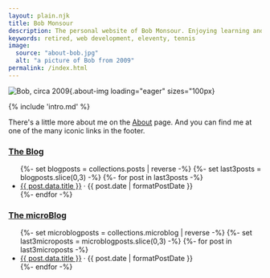 ```yaml
---
layout: plain.njk
title: Bob Monsour
description: The personal website of Bob Monsour. Enjoying learning and deploying websites with 11ty and Netlify.
keywords: retired, web development, eleventy, tennis
image:
  source: "about-bob.jpg"
  alt: "a picture of Bob from 2009"
permalink: /index.html
---
```


![Bob, circa 2009](/assets/img/about-bob.jpg){.about-img loading="eager" sizes="100px}

{% include 'intro.md' %}

There's a little more about me on the [About](/about/) page. And you can find me at one of the many iconic links in the footer.

<section>
	<div>
		<h3><a href="/archive/">The Blog</a></h3>
		<ul>
			{%- set blogposts = collections.posts | reverse -%}
			{%- set last3posts = blogposts.slice(0,3) -%}
			{%- for post in last3posts -%}
				<li>
					<a href="{{ post.url }}">{{ post.data.title }}</a> &middot; <span class="blogdate">{{ post.date | formatPostDate }}</span>
				</li>
			{%- endfor -%}
		</ul>
	</div>
	<div>
		<h3><a href="/microblog/">The microBlog</a></h3>
		<ul>
			{%- set microblogposts = collections.microblog | reverse -%}
			{%- set last3microposts = microblogposts.slice(0,3) -%}
			{%- for post in last3microposts -%}
				<li>
					<a href="{{ post.url }}">{{ post.data.title }}</a> &middot; <span class="blogdate">{{ post.date | formatPostDate }}</span>
				</li>
			{%- endfor -%}
		</ul>
	</div>
</section>
